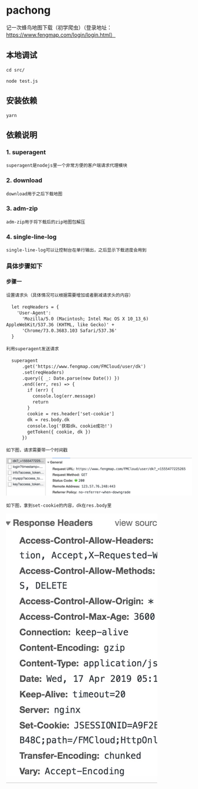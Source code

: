 # pachong

记一次蜂鸟地图下载（初学爬虫）（登录地址：https://www.fengmap.com/login/login.html）

## 本地调试

```
cd src/
```

```
node test.js
```

## 安装依赖

```
yarn
```
## 依赖说明

### 1. superagent

```
superagent是nodejs里一个非常方便的客户端请求代理模块
```
 
### 2. download

```
download用于之后下载地图
```

### 3. adm-zip

```
adm-zip用于将下载后的zip地图包解压
```

### 4. single-line-log

```
single-line-log可以让控制台在单行输出，之后显示下载进度会用到
```

### 具体步骤如下

#### 步骤一

```
设置请求头（具体情况可以根据需要增加或者删减请求头的内容）

  let reqHeaders = {
    'User-Agent':
      'Mozilla/5.0 (Macintosh; Intel Mac OS X 10_13_6) AppleWebKit/537.36 (KHTML, like Gecko)' +
      'Chrome/73.0.3683.103 Safari/537.36'
  }
  
利用superagent发送请求

  superagent
      .get('https://www.fengmap.com/FMCloud/user/dk')
      .set(reqHeaders)
      .query({ _: Date.parse(new Date()) })
      .end((err, res) => {
        if (err) {
          console.log(err.message)
          return
        }
        cookie = res.header['set-cookie']
        dk = res.body.dk
        console.log('获取dk、cookie成功!')
        getToken({ cookie, dk })
      })
      
如下图，请求需要带一个时间戳
```
![image](https://github.com/895433995/pachong/blob/master/images/step1.png)

```
如下图，拿到set-cookie的内容，dk在res.body里
```
![image](https://github.com/895433995/pachong/blob/master/images/step11.png)


